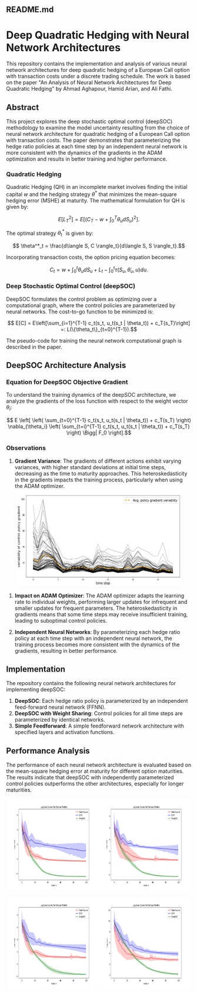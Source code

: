 ## README.md

# Deep Quadratic Hedging with Neural Network Architectures

This repository contains the implementation and analysis of various neural network architectures for deep quadratic hedging of a European Call option with transaction costs under a discrete trading schedule. The work is based on the paper "An Analysis of Neural Network Architectures for Deep Quadratic Hedging" by Ahmad Aghapour, Hamid Arian, and Ali Fathi.

## Abstract

This project explores the deep stochastic optimal control (deepSOC) methodology to examine the model uncertainty resulting from the choice of neural network architecture for quadratic hedging of a European Call option with transaction costs. The paper demonstrates that parameterizing the hedge ratio policies at each time step by an independent neural network is more consistent with the dynamics of the gradients in the ADAM optimization and results in better training and higher performance.



### Quadratic Hedging

Quadratic Hedging (QH) in an incomplete market involves finding the initial capital $w$ and the hedging strategy $\theta^*$ that minimizes the mean-square hedging error (MSHE) at maturity. The mathematical formulation for QH is given by:
```math
    E\left[L_T^2\right] = E\left[\left(C_T - w + \int_0^T \theta_u dS_u\right)^2\right].
```

The optimal strategy $\theta^*_t$ is given by:

```math
    \theta^*_t = \frac{d\langle S, C \rangle_t}{d\langle S, S \rangle_t}.
```

Incorporating transaction costs, the option pricing equation becomes:

```math
    C_t = w + \int_0^t \theta_u dS_u + L_t - \int_0^t \tau(S_u, \dot{\theta}_u, u) du.
```

### Deep Stochastic Optimal Control (deepSOC)

DeepSOC formulates the control problem as optimizing over a computational graph, where the control policies are parameterized by neural networks. The cost-to-go function to be minimized is:

```math
    E[C] = E\left[\sum_{i=1}^{T-1} c_t(s_t, u_t(s_t | \theta_t)) + c_T(s_T)\right] =: L(\{\theta_t\}_{t=0}^{T-1}).
```

The pseudo-code for training the neural network computational graph is described in the paper.

## DeepSOC Architecture Analysis

### Equation for DeepSOC Objective Gradient

To understand the training dynamics of the deepSOC architecture, we analyze the gradients of the loss function with respect to the weight vector $\theta_i$:
```math
    E \left[ \left( \sum_{t=0}^{T-1} c_t(s_t, u_t(s_t | \theta_t)) + c_T(s_T) \right) \nabla_{\theta_i} \left( \sum_{t=i}^{T-1} c_t(s_t, u_t(s_t | \theta_t)) + c_T(s_T) \right) \Bigg| F_0 \right].
```

### Observations

1. **Gradient Variance**: The gradients of different actions exhibit varying variances, with higher standard deviations at initial time steps, decreasing as the time to maturity approaches. This heteroskedasticity in the gradients impacts the training process, particularly when using the ADAM optimizer.
<p align="center">
  <img src="figs\policy_gradient_variability.png" alt="First Image" width="89%" height = "250"/>
</p>

1. **Impact on ADAM Optimizer**: The ADAM optimizer adapts the learning rate to individual weights, performing larger updates for infrequent and smaller updates for frequent parameters. The heteroskedasticity in gradients means that some time steps may receive insufficient training, leading to suboptimal control policies.

2. **Independent Neural Networks**: By parameterizing each hedge ratio policy at each time step with an independent neural network, the training process becomes more consistent with the dynamics of the gradients, resulting in better performance.


## Implementation

The repository contains the following neural network architectures for implementing deepSOC:

1. **DeepSOC**: Each hedge ratio policy is parameterized by an independent feed-forward neural network (FFNN).
2. **DeepSOC with Weight Sharing**: Control policies for all time steps are parameterized by identical networks.
3. **Simple Feedforward**: A simple feedforward network architecture with specified layers and activation functions.

## Performance Analysis

The performance of each neural network architecture is evaluated based on the mean-square hedging error at maturity for different option maturities. The results indicate that deepSOC with independently parameterized control policies outperforms the other architectures, especially for longer maturities.

<p align="center">
  <img src="figs\T30mat.png" alt="First Image" width="49%" height = "250"/>
  <img src="figs\T60mat.png" alt="Second Image" width="49%" height = "250"/>
</p>

<p align="center">
  <img src="figs\T90mat.png" alt="First Image" width="49%" height = "250"/>
  <img src="figs\T360mat.png" alt="Second Image" width="49%" height = "250"/>
</p>

